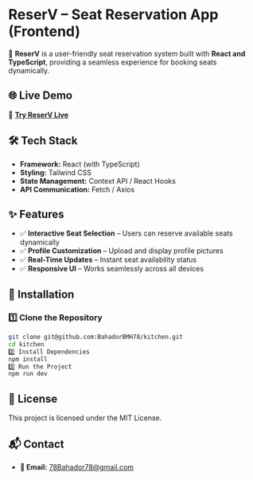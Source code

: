 # **ReserV – Seat Reservation App (Frontend)**  

🚀 **ReserV** is a user-friendly seat reservation system built with **React and TypeScript**, providing a seamless experience for booking seats dynamically.  

## **🌐 Live Demo**  
🔗 **[Try ReserV Live](https://reserv.bahadorcodes.com)**  

## **🛠 Tech Stack**  
- **Framework:** React (with TypeScript)  
- **Styling:** Tailwind CSS  
- **State Management:** Context API / React Hooks  
- **API Communication:** Fetch / Axios  

## **✨ Features**  
- ✅ **Interactive Seat Selection** – Users can reserve available seats dynamically  
- ✅ **Profile Customization** – Upload and display profile pictures  
- ✅ **Real-Time Updates** – Instant seat availability status  
- ✅ **Responsive UI** – Works seamlessly across all devices  

## **🚀 Installation**  

### **1️⃣ Clone the Repository**  
```bash
git clone git@github.com:BahadorBMH78/kitchen.git
cd kitchen
2️⃣ Install Dependencies
npm install
3️⃣ Run the Project
npm run dev
```

## **📜 License** 
This project is licensed under the MIT License.

## **📬 Contact** 
- **📧 Email:** 78Bahador78@gmail.com
